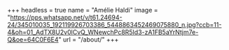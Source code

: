 +++
headless = true
name = "Amélie Haldi"
image = "https://pps.whatsapp.net/v/t61.24694-24/345010035_192119926703386_5448863452469075880_n.jpg?ccb=11-4&oh=01_AdTX8U2v0lCvQ_WNewchPc8R5Id3-zA1FB5aYrNtjm7e-Q&oe=64C0F6E4"
url = "/about/"
+++
